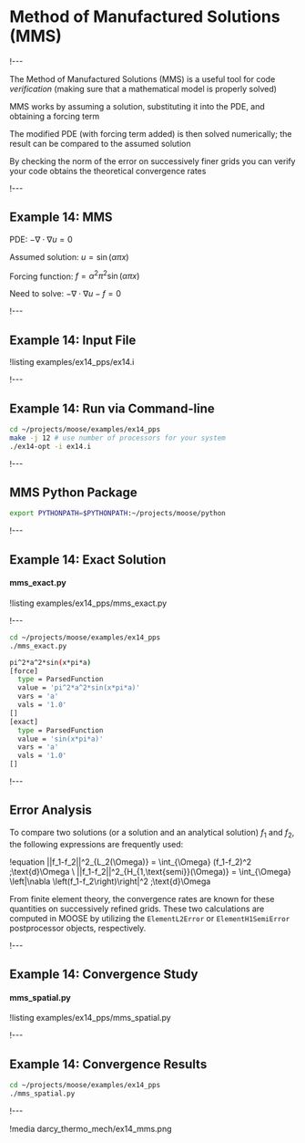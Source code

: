 # Method of Manufactured Solutions (MMS)

!---

The Method of Manufactured Solutions (MMS) is a useful tool for code  *verification*
(making sure that a mathematical model is properly solved)

MMS works by assuming a solution, substituting it into the PDE, and obtaining a forcing term

The modified PDE (with forcing term added) is then solved numerically; the result can be compared to
the assumed solution

By checking the norm of the error on successively finer grids you can verify your code obtains the
theoretical convergence rates

!---

## Example 14: MMS

PDE:  $-\nabla \cdot \nabla u = 0$

Assumed solution:  $u = \sin(\alpha\pi x)$

Forcing function:  $f = \alpha^2 \pi^2 \sin (\alpha \pi x)$

Need to solve:  $-\nabla \cdot \nabla u - f = 0$

!---

## Example 14: Input File

!listing examples/ex14_pps/ex14.i

!---

## Example 14: Run via Command-line

```bash
cd ~/projects/moose/examples/ex14_pps
make -j 12 # use number of processors for your system
./ex14-opt -i ex14.i
```

!---

## MMS Python Package

```bash
export PYTHONPATH=$PYTHONPATH:~/projects/moose/python
```

!---

## Example 14: Exact Solution

#### mms_exact.py

!listing examples/ex14_pps/mms_exact.py

!---

```bash
cd ~/projects/moose/examples/ex14_pps
./mms_exact.py
```

```bash
pi^2*a^2*sin(x*pi*a)
[force]
  type = ParsedFunction
  value = 'pi^2*a^2*sin(x*pi*a)'
  vars = 'a'
  vals = '1.0'
[]
[exact]
  type = ParsedFunction
  value = 'sin(x*pi*a)'
  vars = 'a'
  vals = '1.0'
[]
```

!---

## Error Analysis

To compare two solutions (or a solution and an analytical solution) $f_1$ and $f_2$, the following
expressions are frequently used:

!equation
||f_1-f_2||^2_{L_2(\Omega)} = \int_{\Omega} (f_1-f_2)^2 \;\text{d}\Omega
\\
||f_1-f_2||^2_{H_{1,\text{semi}}(\Omega)} = \int_{\Omega} \left|\nabla \left(f_1-f_2\right)\right|^2 \;\text{d}\Omega


From finite element theory, the convergence rates are known for these quantities on successively
refined grids.  These two calculations are computed in MOOSE by utilizing the `ElementL2Error` or
`ElementH1SemiError` postprocessor objects, respectively.

!---

## Example 14: Convergence Study

#### mms_spatial.py

!listing examples/ex14_pps/mms_spatial.py

!---

## Example 14: Convergence Results

```bash
cd ~/projects/moose/examples/ex14_pps
./mms_spatial.py
```

!---

!media darcy_thermo_mech/ex14_mms.png
